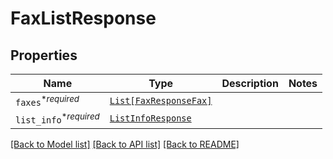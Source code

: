 # FaxListResponse



## Properties
Name | Type | Description | Notes
------------ | ------------- | ------------- | -------------
| `faxes`<sup>*_required_</sup> | [```List[FaxResponseFax]```](FaxResponseFax.md) |    |  |
| `list_info`<sup>*_required_</sup> | [```ListInfoResponse```](ListInfoResponse.md) |    |  |

[[Back to Model list]](../README.md#documentation-for-models) [[Back to API list]](../README.md#documentation-for-api-endpoints) [[Back to README]](../README.md)

